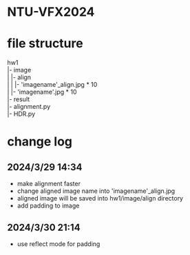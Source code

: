 # NTU-VFX2024

# file structure
hw1  
|- image  
| |- align  
| | |- 'imagename'_align.jpg * 10  
| |- 'imagename'.jpg * 10  
|- result  
|- alignment.py  
|- HDR.py  


# change log
## 2024/3/29 14:34
- make alignment faster
- change aligned image name into 'imagename'_align.jpg
- aligned image will be saved into hw1/image/align directory 
- add padding to image

## 2024/3/30 21:14
- use reflect mode for padding

